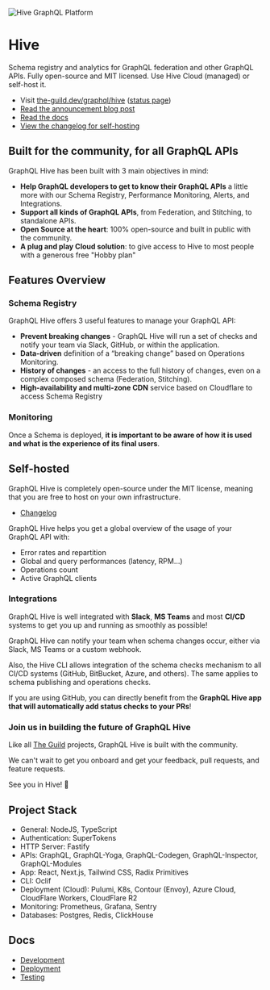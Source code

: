![Hive GraphQL Platform](https://the-guild.dev/graphql/hive/github-org-image.png)

# Hive

Schema registry and analytics for GraphQL federation and other GraphQL APIs.
Fully open-source and MIT licensed. Use Hive Cloud (managed) or self-host it.

- Visit [the-guild.dev/graphql/hive](https://the-guild.dev/graphql/hive)
  ([status page](https://status.graphql-hive.com))
- [Read the announcement blog post](https://the-guild.dev/blog/announcing-graphql-hive-public)
- [Read the docs](https://the-guild.dev/graphql/hive/docs)
- [View the changelog for self-hosting](./deployment/CHANGELOG.md)

## Built for the community, for all GraphQL APIs

GraphQL Hive has been built with 3 main objectives in mind:

- **Help GraphQL developers to get to know their GraphQL APIs** a little more with our Schema
  Registry, Performance Monitoring, Alerts, and Integrations.
- **Support all kinds of GraphQL APIs**, from Federation, and Stitching, to standalone APIs.
- **Open Source at the heart**: 100% open-source and built in public with the community.
- **A plug and play Cloud solution**: to give access to Hive to most people with a generous free
  "Hobby plan"

## Features Overview

### Schema Registry

GraphQL Hive offers 3 useful features to manage your GraphQL API:

- **Prevent breaking changes** - GraphQL Hive will run a set of checks and notify your team via
  Slack, GitHub, or within the application.
- **Data-driven** definition of a “breaking change” based on Operations Monitoring.
- **History of changes** - an access to the full history of changes, even on a complex composed
  schema (Federation, Stitching).
- **High-availability and multi-zone CDN** service based on Cloudflare to access Schema Registry

### Monitoring

Once a Schema is deployed, **it is important to be aware of how it is used and what is the
experience of its final users**.

## Self-hosted

GraphQL Hive is completely open-source under the MIT license, meaning that you are free to host on
your own infrastructure.

- [Changelog](./deployments/CHANGELOG.md)

GraphQL Hive helps you get a global overview of the usage of your GraphQL API with:

- Error rates and repartition
- Global and query performances (latency, RPM…)
- Operations count
- Active GraphQL clients

### Integrations

GraphQL Hive is well integrated with **Slack**, **MS Teams** and most **CI/CD** systems to get you
up and running as smoothly as possible!

GraphQL Hive can notify your team when schema changes occur, either via Slack, MS Teams or a custom
webhook.

Also, the Hive CLI allows integration of the schema checks mechanism to all CI/CD systems (GitHub,
BitBucket, Azure, and others). The same applies to schema publishing and operations checks.

If you are using GitHub, you can directly benefit from the **GraphQL Hive app that will
automatically add status checks to your PRs**!

### Join us in building the future of GraphQL Hive

Like all [The Guild](https://the-guild.dev) projects, GraphQL Hive is built with the community.

We can't wait to get you onboard and get your feedback, pull requests, and feature requests.

See you in Hive! 🐝

## Project Stack

- General: NodeJS, TypeScript
- Authentication: SuperTokens
- HTTP Server: Fastify
- APIs: GraphQL, GraphQL-Yoga, GraphQL-Codegen, GraphQL-Inspector, GraphQL-Modules
- App: React, Next.js, Tailwind CSS, Radix Primitives
- CLI: Oclif
- Deployment (Cloud): Pulumi, K8s, Contour (Envoy), Azure Cloud, CloudFlare Workers, CloudFlare R2
- Monitoring: Prometheus, Grafana, Sentry
- Databases: Postgres, Redis, ClickHouse

## Docs

- [Development](./docs/DEVELOPMENT.md)
- [Deployment](./docs/DEPLOYMENT.md)
- [Testing](./docs/TESTING.md)
